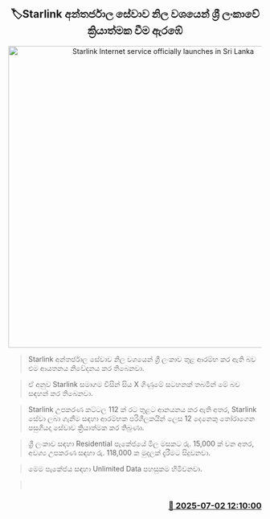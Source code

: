<p align='center'><b><h2 align='center' title='Starlink Internet service officially launches in Sri Lanka'>🏷Starlink අන්තර්ජාල සේවාව නිල වශයෙන් ශ්‍රී ලංකාවේ ක්‍රියාත්මක වීම ඇරඹේ</h2></b></p>
<p align='center'><img src='https://helakuru.sgp1.cdn.digitaloceanspaces.com/esana/images/lib/Starlink-1.jpg' width='600' alt='Starlink Internet service officially launches in Sri Lanka'></p>

> Starlink අන්තර්ජාල සේවාව නිල වශයෙන් ශ්‍රී ලංකාව තුළ ආරම්භ කර ඇති බව එම ආයතනය නිවේදනය කර තිබෙනවා.

> ඒ අනුව Starlink සමාගම විසින් සිය X ගිණුමේ සටහනක් තබමින් මේ බව සඳහන් කර තිබෙනවා.

> Starlink උපකරණ කට්ටල 112 ක් රට තුළට ආනයනය කර ඇති අතර, Starlink සේවා ලබා ගැනීම සඳහා ආරම්භක පරිශීලකයින් ලෙස 12 දෙනෙකු තෝරාගෙන පසුගියදා සේවාව ක්‍රියාත්මක කර තිබුණා.

> ශ්‍රී ලංකාව සඳහා Residential පැකේජයේ මිල මසකට රු. 15,000 ක් වන අතර, අවශ්‍ය උපකරණ සඳහා රු. 118,000 ක මුදලක් දැරීමට සිදුවනවා.

> මෙම පැකේජය සඳහා Unlimited Data පහසුකම හිමිවනවා.

>  



<h3 align='right'><a href='https://www.helakuru.lk/esana/p/111518/'>📅 2025-07-02 12:10:00</a></h3>
